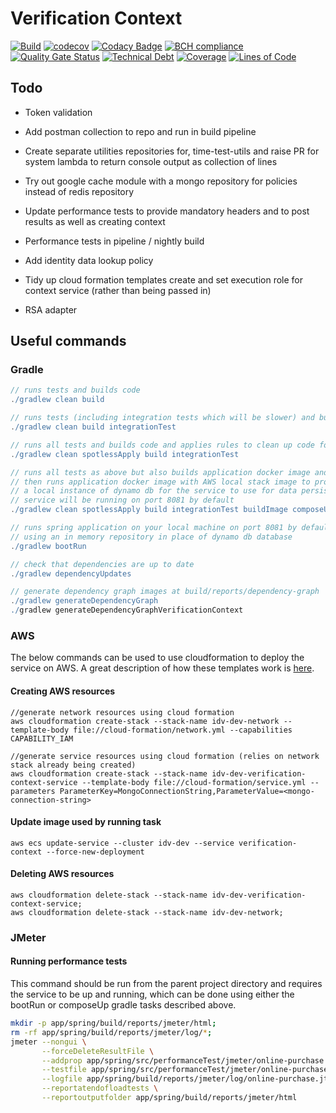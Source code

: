 # Verification Context

[![Build](https://github.com/michaelruocco/verification-context/workflows/pipeline/badge.svg)](https://github.com/michaelruocco/verification-context/actions)
[![codecov](https://codecov.io/gh/michaelruocco/verification-context/branch/master/graph/badge.svg)](https://codecov.io/gh/michaelruocco/verification-context)
[![Codacy Badge](https://app.codacy.com/project/badge/Grade/40d05ca3aa5347859953cd583225eee7)](https://www.codacy.com/gh/michaelruocco/verification-context/dashboard?utm_source=github.com&amp;utm_medium=referral&amp;utm_content=michaelruocco/verification-context&amp;utm_campaign=Badge_Grade)
[![BCH compliance](https://bettercodehub.com/edge/badge/michaelruocco/verification-context?branch=master)](https://bettercodehub.com/)
[![Quality Gate Status](https://sonarcloud.io/api/project_badges/measure?project=michaelruocco_verification-context&metric=alert_status)](https://sonarcloud.io/dashboard?id=michaelruocco_verification-context)
[![Technical Debt](https://sonarcloud.io/api/project_badges/measure?project=michaelruocco_verification-context&metric=sqale_index)](https://sonarcloud.io/dashboard?id=michaelruocco_verification-context)
[![Coverage](https://sonarcloud.io/api/project_badges/measure?project=michaelruocco_verification-context&metric=coverage)](https://sonarcloud.io/dashboard?id=michaelruocco_verification-context)
[![Lines of Code](https://sonarcloud.io/api/project_badges/measure?project=michaelruocco_verification-context&metric=ncloc)](https://sonarcloud.io/dashboard?id=michaelruocco_verification-context)

## Todo

*   Token validation

*   Add postman collection to repo and run in build pipeline

*   Create separate utilities repositories for, time-test-utils and raise PR for system lambda to return console
    output as collection of lines

*   Try out google cache module with a mongo repository for policies instead of redis repository

*   Update performance tests to provide mandatory headers and to post results as well as creating context

*   Performance tests in pipeline / nightly build

*   Add identity data lookup policy

*   Tidy up cloud formation templates create and set execution role for context service (rather than being passed in)

*   RSA adapter

## Useful commands

### Gradle

```gradle
// runs tests and builds code
./gradlew clean build
```

```gradle
// runs tests (including integration tests which will be slower) and builds code
./gradlew clean build integrationTest
```

```gradle
// runs all tests and builds code and applies rules to clean up code formatting etc
./gradlew clean spotlessApply build integrationTest
```

```gradle
// runs all tests as above but also builds application docker image and
// then runs application docker image with AWS local stack image to provide
// a local instance of dynamo db for the service to use for data persistence
// service will be running on port 8081 by default
./gradlew clean spotlessApply build integrationTest buildImage composeUp
```

```gradle
// runs spring application on your local machine on port 8081 by default
// using an in memory repository in place of dynamo db database
./gradlew bootRun
```

```gradle
// check that dependencies are up to date
./gradlew dependencyUpdates
```

```gradle
// generate dependency graph images at build/reports/dependency-graph
./gradlew generateDependencyGraph
./gradlew generateDependencyGraphVerificationContext
```

### AWS

The below commands can be used to use cloudformation to deploy the service on AWS.
A great description of how these templates work is [here](https://reflectoring.io/aws-cloudformation-deploy-docker-image/).

#### Creating AWS resources

```aws
//generate network resources using cloud formation
aws cloudformation create-stack --stack-name idv-dev-network --template-body file://cloud-formation/network.yml --capabilities CAPABILITY_IAM
```

```aws
//generate service resources using cloud formation (relies on network stack already being created)
aws cloudformation create-stack --stack-name idv-dev-verification-context-service --template-body file://cloud-formation/service.yml --parameters ParameterKey=MongoConnectionString,ParameterValue=<mongo-connection-string>
```

#### Update image used by running task

```aws
aws ecs update-service --cluster idv-dev --service verification-context --force-new-deployment
```

#### Deleting AWS resources

```aws
aws cloudformation delete-stack --stack-name idv-dev-verification-context-service;
aws cloudformation delete-stack --stack-name idv-dev-network;
```

### JMeter

#### Running performance tests

This command should be run from the parent project directory and requires the service to
be up and running, which can be done using either the bootRun or composeUp gradle tasks
described above.

```sh
mkdir -p app/spring/build/reports/jmeter/html;
rm -rf app/spring/build/reports/jmeter/log/*;
jmeter --nongui \
       --forceDeleteResultFile \
       --addprop app/spring/src/performanceTest/jmeter/online-purchase.properties \
       --testfile app/spring/src/performanceTest/jmeter/online-purchase.jmx \
       --logfile app/spring/build/reports/jmeter/log/online-purchase.jtl \
       --reportatendofloadtests \
       --reportoutputfolder app/spring/build/reports/jmeter/html
```